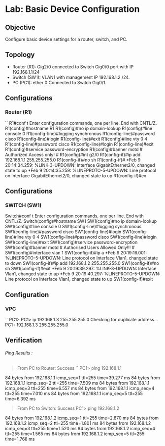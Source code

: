 # Lab: Basic Device Configuration

## Objective
Configure basic device settings for a router, switch, and PC.

## Topology
- Router (R1): Gig2/0 connected to Switch Gig0/0 port with IP 192.168.1.1/24
- Switch (SW1): VLAN1 with management IP 192.168.1.2 /24.
- PC (PC1): ether 0  Connected to Switch Gig0/1.

## Configurations
### Router (R1)
``
R1#conf t
Enter configuration commands, one per line.  End with CNTL/Z.
R1(config)#hostname R1
R1(config)#no ip domain-lookup
R1(config)#line console 0
R1(config-line)#logging synchronous
R1(config-line)#password cisco
R1(config-line)#login
R1(config-line)#exit
R1(config)#line vty 0 4
R1(config-line)#password cisco
R1(config-line)#login
R1(config-line)#exit
R1(config)#service password-encryption
R1(config)#banner motd # Authorized Access only! #
R1(config)#int g2/0
R1(config-if)#ip add 192.168.1.1 255.255.255.0
R1(config-if)#no sh
R1(config-if)#
*Feb  9 20:14:34.259: %LINK-3-UPDOWN: Interface GigabitEthernet2/0, changed state to up
*Feb  9 20:14:35.259: %LINEPROTO-5-UPDOWN: Line protocol on Interface GigabitEthernet2/0, changed state to up
R1(config-if)#ex

## Configurations ##
### SWITCH (SW1)
Switch#conf t
Enter configuration commands, one per line.  End with CNTL/Z.
Switch(config)#hostname SW1
SW1(config)#no ip domain-lookup
SW1(config)#line console 0
SW1(config-line)#logging synchronous
SW1(config-line)#password cisco
SW1(config-line)#login
SW1(config-line)#line vty 0 4
SW1(config-line)#password cisco
SW1(config-line)#login
SW1(config-line)#exit
SW1(config)#service password-encryption
SW1(config)#banner motd # Authorised Users Allowed Only!!! #
SW1(config)#interface vlan 1
SW1(config-if)#ip a
*Feb  9 20:19:16.001: %LINEPROTO-5-UPDOWN: Line protocol on Interface Vlan1, changed state to down
SW1(config-if)#ip add 192.168.1.2 255.255.255.0
SW1(config-if)#no sh
SW1(config-if)#exit
*Feb  9 20:19:39.297: %LINK-3-UPDOWN: Interface Vlan1, changed state to up
*Feb  9 20:19:40.297: %LINEPROTO-5-UPDOWN: Line protocol on Interface Vlan1, changed state to up
SW1(config-if)#exit

## Configuration ##
### VPC
``
PC1> 
PC1> ip 192.168.1.3 255.255.255.0 
Checking for duplicate address...
PC1 : 192.168.1.3 255.255.255.0

## Verification
###### Ping Results :
  > From PC to Router: Success
`` 
PC1> ping 192.168.1.1

84 bytes from 192.168.1.1 icmp_seq=1 ttl=255 time=39.277 ms
84 bytes from 192.168.1.1 icmp_seq=2 ttl=255 time=7.509 ms
84 bytes from 192.168.1.1 icmp_seq=3 ttl=255 time=6.557 ms
84 bytes from 192.168.1.1 icmp_seq=4 ttl=255 time=7.010 ms
84 bytes from 192.168.1.1 icmp_seq=5 ttl=255 time=6.392 ms

> From PC to Switch: Success
PC1> ping 192.168.1.2

84 bytes from 192.168.1.2 icmp_seq=1 ttl=255 time=2.870 ms
84 bytes from 192.168.1.2 icmp_seq=2 ttl=255 time=1.801 ms
84 bytes from 192.168.1.2 icmp_seq=3 ttl=255 time=1.520 ms
84 bytes from 192.168.1.2 icmp_seq=4 ttl=255 time=1.565 ms
84 bytes from 192.168.1.2 icmp_seq=5 ttl=255 time=1.768 ms
